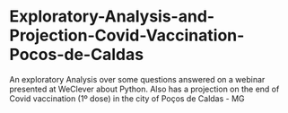 # Exploratory-Analysis-and-Projection-Covid-Vaccination-Pocos-de-Caldas
An exploratory Analysis over some questions answered on a webinar presented at WeClever about Python. Also has a projection on the end of Covid vaccination (1º dose) in the city of Poços de Caldas - MG
